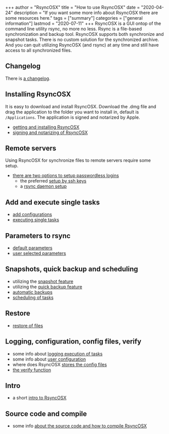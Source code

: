 +++
author = "RsyncOSX"
title = "How to use RsyncOSX"
date = "2020-04-24"
description = "If you want some more info about RsyncOSX there are some resources here."
tags = ["summary"]
categories = ["general information"]
lastmod = "2020-07-11"
+++
RsyncOSX is a GUI ontop of the command line utility rsync, no more no less. Rsync is a file-based synchronization and backup tool. RsyncOSX supports both synchronize and snapshot tasks. There is no custom solution for the synchronized archive. And you can quit utilizing RsyncOSX (and rsync) at any time and still have access to all synchronized files.

## Changelog

There is [a changelog](/post/changelog/).

## Installing RsyncOSX

It is easy to download and install RsyncOSX. Download the .dmg file and drag the application to the folder you want to install in, default is `/Applications`. The application is signed and notarized by Apple.

 - [getting and installing RsyncOSX](/post/rsyncosx/)
 - [signing and notarizing of RsyncOSX](/post/notarized/)

## Remote servers

Using RsyncOSX for synchronize files to remote servers require some setup.

- [there are two options to setup passwordless logins](/post/remotelogins/)
  - the preferred [setup by ssh keys](/post/ssh/)
  - a [rsync daemon setup](/post/rsyncdaemon/)

## Add and execute single tasks

- [add configurations](/post/addconfigurations/)
- [executing single tasks](/post/singletask/)

## Parameters to rsync

- [default parameters](/post/rsyncparameters)
- [user selected parameters](/post/userparameters/)

## Snapshots, quick backup and scheduling

- utilizing the [snapshot feature](/post/snapshots/)
- utilizing the [quick backup feature](/post/quickbackup/)
- [automatic backups](/post/automatic/)
- [scheduling of tasks](/post/scheduletasks/)

## Restore

- [restore of files](/post/restore/)

## Logging, configuration, config files, verify

- some info about [logging execution of tasks](/post/logging/)
- some info about [user configuration](/post/userconfiguration/)
- where does RsyncOSX [stores the config files](/post/configfiles/)
- [the verify function](/post/verify/)

## Intro

- a short [intro to RsyncOSX](/post/intro/)

## Source code and compile

- some info [about the source code and how to compile RsyncOSX](/post/source)
